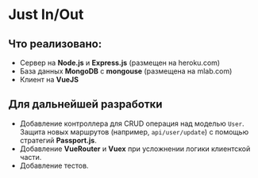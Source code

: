 # Just In/Out

## Что реализовано:
* Сервер на **Node.js** и **Express.js** (размещен на heroku.com)
* База данных **MongoDB** c **mongouse** (размещена на mlab.com)
* Клиент на **VueJS**

## Для дальнейшей разработки
* Добавление контроллера для CRUD операция над моделью `User`. Защита новых маршрутов (например, `api/user/update`) с помощью стратегий **Passport.js**.
* Добавление **VueRouter** и **Vuex** при усложнении логики клиентской части.
* Добавление тестов.